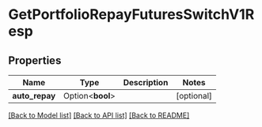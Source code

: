 # GetPortfolioRepayFuturesSwitchV1Resp

## Properties

Name | Type | Description | Notes
------------ | ------------- | ------------- | -------------
**auto_repay** | Option<**bool**> |  | [optional]

[[Back to Model list]](../README.md#documentation-for-models) [[Back to API list]](../README.md#documentation-for-api-endpoints) [[Back to README]](../README.md)


